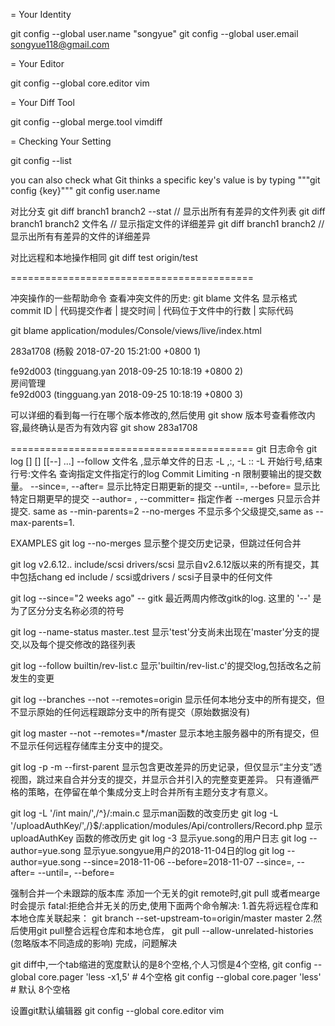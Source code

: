 = Your Identity

  git config --global user.name "songyue" 
  git config --global user.email songyue118@gmail.com

= Your Editor

  git config --global core.editor vim

= Your Diff Tool

  git config --global merge.tool vimdiff

= Checking Your Setting

  git config --list

you can also check what Git thinks a specific key's value is by typing """git config {key}"""
git config user.name

对比分支 
git diff branch1 branch2 --stat // 显示出所有有差异的文件列表
git diff branch1 branch2 文件名 // 显示指定文件的详细差异
git diff branch1 branch2 // 显示出所有有差异的文件的详细差异

对比远程和本地操作相同
git diff test origin/test

==========================================

冲突操作的一些帮助命令
查看冲突文件的历史: 
    git blame 文件名
显示格式
    commit ID | 代码提交作者 | 提交时间 | 代码位于文件中的行数 | 实际代码 

git blame application/modules/Console/views/live/index.html

283a1708 (杨毅          2018-07-20 15:21:00 +0800   1) <div class="page-content">
fe92d003 (tingguang.yan 2018-09-25 10:18:19 +0800   2)     <div class="title">房间管理</div>
fe92d003 (tingguang.yan 2018-09-25 10:18:19 +0800   3)     <div class="toolbar">

可以详细的看到每一行在哪个版本修改的,然后使用 git show 版本号查看修改内容,最终确认是否为有效内容
git show 283a1708


==========================================
git 日志命令
git log [<options>] [<revision range>] [[--] <path>...] 
    --follow 文件名 ,显示单文件的日志
    -L <start>,<end>:<file>, -L :<funcname>:<file>
    -L 开始行号,结束行号:文件名 查询指定文件指定行的log
Commit Limiting
    -n <number>  限制要输出的提交数量。
    --since=<date>, --after=<date> 显示比特定日期更新的提交 
    --until=<date>, --before=<date> 显示比特定日期更早的提交    --author=<pattern> , --committer=<pattern> 指定作者
    --merges 只显示合并提交. same as --min-parents=2
    --no-merges 不显示多个父级提交,same as --max-parents=1.

EXAMPLES
git log --no-merges
    显示整个提交历史记录，但跳过任何合并

git log v2.6.12.. include/scsi drivers/scsi 
    显示自v2.6.12版以来的所有提交，其中包括chang ed include / scsi或drivers / scsi子目录中的任何文件

git log --since="2 weeks ago" -- gitk 
    最近两周内修改gitk的log. 这里的 '--' 是为了区分分支名称必须的符号

git log --name-status master..test
    显示'test'分支尚未出现在'master'分支的提交,以及每个提交修改的路径列表

git log --follow builtin/rev-list.c
    显示'builtin/rev-list.c'的提交log,包括改名之前发生的变更

git log --branches --not --remotes=origin
    显示任何本地分支中的所有提交，但不显示原始的任何远程跟踪分支中的所有提交（原始数据没有)

git log master --not --remotes=*/master
    显示本地主服务器中的所有提交，但不显示任何远程存储库主分支中的提交。

git log -p -m --first-parent
    显示包含更改差异的历史记录，但仅显示“主分支”透视图，跳过来自合并分支的提交，并显示合并引入的完整变更差异。 只有遵循严格的策略，在停留在单个集成分支上时合并所有主题分支才有意义。

git log -L '/int main/',/^}/:main.c
    显示man函数的改变历史
git log -L '/uploadAuthKey/',/}$/:application/modules/Api/controllers/Record.php
    显示uploadAuthKey 函数的修改历史
git log -3
    显示yue.song的用户日志
git log --author=yue.song
    显示yue.songyue用户的2018-11-04日的log
git log --author=yue.song --since=2018-11-06 --before=2018-11-07
       --since=<date>, --after=<date>
       --until=<date>, --before=<date>


强制合并一个未跟踪的版本库
添加一个无关的git remote时,git pull 或者mearge 时会提示 fatal:拒绝合并无关的历史,使用下面两个命令解决:
1.首先将远程仓库和本地仓库关联起来：
    git branch --set-upstream-to=origin/master master
2.然后使用git pull整合远程仓库和本地仓库，
    git pull --allow-unrelated-histories    (忽略版本不同造成的影响)
完成，问题解决


git diff中,一个tab缩进的宽度默认的是8个空格,个人习惯是4个空格,
git config --global core.pager 'less -x1,5' # 4个空格
git config --global core.pager 'less' # 默认 8个空格

设置git默认编辑器
 git config --global core.editor vim
